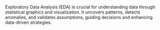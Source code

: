 Exploratory Data Analysis (EDA) is crucial for understanding data through statistical graphics and visualization. It uncovers patterns, detects anomalies, and validates assumptions, guiding decisions and enhancing data-driven strategies.
